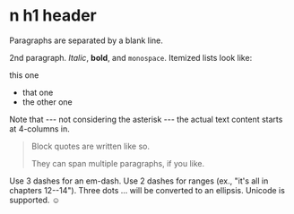 n h1 header
============

Paragraphs are separated by a blank line.

2nd paragraph. *Italic*, **bold**, and `monospace`. Itemized lists
look like:

   this one
  - that one
  - the other one

Note that --- not considering the asterisk --- the actual text
content starts at 4-columns in. <br/>

> Block quotes are
> written like so.
>
> They can span multiple paragraphs,
> if you like.

Use 3 dashes for an em-dash. Use 2 dashes for ranges (ex., "it's all
in chapters 12--14"). Three dots ... will be converted to an ellipsis.
Unicode is supported. ☺